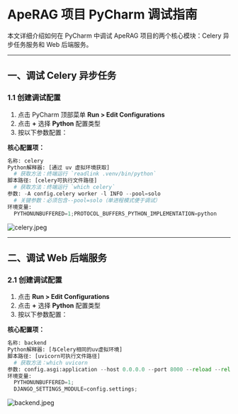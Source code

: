# ApeRAG 项目 PyCharm 调试指南

本文详细介绍如何在 PyCharm 中调试 ApeRAG 项目的两个核心模块：Celery 异步任务服务和 Web 后端服务。

---

## 一、调试 Celery 异步任务

### 1.1 创建调试配置
1. 点击 PyCharm 顶部菜单 **Run > Edit Configurations**
2. 点击 **+** 选择 **Python** 配置类型
3. 按以下参数配置：

**核心配置项：**
```python
名称: celery
Python解释器: [通过 uv 虚拟环境获取]
  # 获取方法：终端运行 `readlink .venv/bin/python`
脚本路径: [celery可执行文件路径]
  # 获取方法：终端运行 `which celery`
参数: -A config.celery worker -l INFO --pool=solo
  # 关键参数：必须包含--pool=solo（单进程模式便于调试）
环境变量: 
  PYTHONUNBUFFERED=1;PROTOCOL_BUFFERS_PYTHON_IMPLEMENTATION=python
```

![celery.jpeg](images%2Fcelery.jpeg)

---

## 二、调试 Web 后端服务

### 2.1 创建调试配置
1. 点击 **Run > Edit Configurations**
2. 点击 **+** 选择 **Python** 配置类型
3. 按以下参数配置：

**核心配置项：**
```python
名称: backend
Python解释器: [与Celery相同的uv虚拟环境]
脚本路径: [uvicorn可执行文件路径]
  # 获取方法：which uvicorn
参数: config.asgi:application --host 0.0.0.0 --port 8000 --reload --reload-include '*.html'
环境变量:
  PYTHONUNBUFFERED=1;
  DJANGO_SETTINGS_MODULE=config.settings;
```

![backend.jpeg](images%2Fbackend.jpeg)
